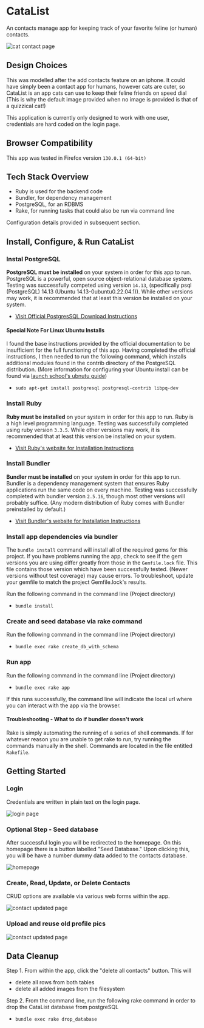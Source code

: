 # CataList

An contacts manage app for keeping track of your favorite feline (or human) contacts.

![cat contact page](public/images/documentation/view-contact-page.png)

## Design Choices
This was modelled after the add contacts feature on an iphone. It could have simply been a contact app for humans, however cats are cuter, so CataList is an app cats can use to keep their feline friends on speed dial (This is why the default image provided when no image is provided is that of a quizzical cat!)

This application is currently only designed to work with one user, credentials are hard coded on the login page.

## Browser Compatibility
This app was tested in Firefox version `130.0.1 (64-bit)`

## Tech Stack Overview
- Ruby is used for the backend code
- Bundler, for dependency management
- PostgreSQL, for an RDBMS
- Rake, for running tasks that could also be run via command line

Configuration details provided in subsequent section.

## Install, Configure, & Run CataList

### Instal PostgreSQL
__PostgreSQL must be installed__ on your system in order for this app to run. PostgreSQL is a powerful, open source object-relational database system. Testing was successfully competed using version `14.13`, (specifically psql (PostgreSQL) 14.13 (Ubuntu 14.13-0ubuntu0.22.04.1)). While other versions may work, it is recommended that at least this version be installed on your system.
- [Visit Official PostgresSQL Download Instructions](https://www.postgresql.org/download/)

#### Special Note For Linux Ubuntu Installs
I found the base instructions provided by the official documentation to be insufficient for the full functioning of this app. Having completed the official instructions, I then needed to run the following command, which installs additional modules found in the contrib directory of the PostgreSQL distribution. (More information for configuring your Ubuntu install can be found via [launch school's ubnutu guide](https://launchschool.medium.com/how-to-install-postgres-for-ubuntu-linux-fa06a162348))

- `sudo apt-get install postgresql postgresql-contrib libpq-dev`

### Install Ruby

__Ruby must be installed__ on your system in order for this app to run. Ruby is a high level programming language. Testing was successfully completed using ruby version `3.3.5`. While other versions may work, it is recommended that at least this version be installed on your system.
- [Visit Ruby's website for Installation Instructions](https://docs.ruby-lang.org/en/)

### Install Bundler

__Bundler must be installed__ on your system in order for this app to run. Bundler is a dependency management system that ensures Ruby applications run the same code on every machine. Testing was successfully completed  with bundler version `2.5.16`, though most other versions will probably suffice. (Any modern distribution of Ruby comes with Bundler preinstalled by default.)
- [Visit Bundler's website for Installation Instructions](https://bundler.io/)

### Install app dependencies via bundler
The `bundle install` command will install all of the required gems for this project. If you have problems running the app, check to see if the gem versions you are using differ greatly from those in the `Gemfile.lock` file. This file contains those version which have been successfully tested. (Newer versions without test coverage) may cause errors. To troubleshoot, update your gemfile to match the project Gemfile.lock's results.

Run the following command in the command line (Project directory)
- `bundle install`

### Create and seed database via rake command
Run the following command in the command line (Project directory)
- `bundle exec rake create_db_with_schema`

### Run app
Run the following command in the command line (Project directory)
- `bundle exec rake app`

If this runs successfully, the command line will indicate the local url where you can interact with the app via the browser.

#### Troubleshooting - What to do if bundler doesn't work
Rake is simply automating the running of a series of shell commands. If for whatever reason you are unable to get rake to run, try running the commands manually in the shell. Commands are located in the file entitled `Rakefile`.

## Getting Started
### Login
Credentials are written in plain text on the login page.

![login page](public/images/documentation/account-login-page.png)

### Optional Step - Seed database
After successful login you will be redirected to the homepage. On this homepage there is a button labelled "Seed Database." Upon clicking this, you will be have a number dummy data added to the contacts database.

![homepage](public/images/documentation/homepage-seed-success.png)

### Create, Read, Update, or Delete Contacts
CRUD options are available via various web forms within the app.

![contact updated page](public/images/documentation/contact-updated-page.png)

### Upload and reuse old profile pics

![contact updated page](public/images/documentation/edit-this-contact-image-page.png)

## Data Cleanup

Step 1. From within the app, click the "delete all contacts" button. This will
- delete all rows from both tables
- delete all added images from the filesystem

Step 2. From the command line, run the following rake command in order to drop the CataList database from postgreSQL
- `bundle exec rake drop_database`